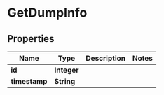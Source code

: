 

# GetDumpInfo


## Properties

| Name | Type | Description | Notes |
|------------ | ------------- | ------------- | -------------|
|**id** | **Integer** |  |  |
|**timestamp** | **String** |  |  |



